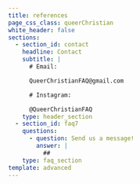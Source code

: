 ```yaml
---
title: references
page_css_class: queerChristian
white_header: false
sections:
  - section_id: contact
    headline: Contact
    subtitle: |
      # Email:

      QueerChristianFAQ@gmail.com

      # Instagram:

      @QueerChristianFAQ
    type: header_section
  - section_id: faq7
    questions:
      - question: Send us a message!
        answer: |
          ##
    type: faq_section
template: advanced
---
```

